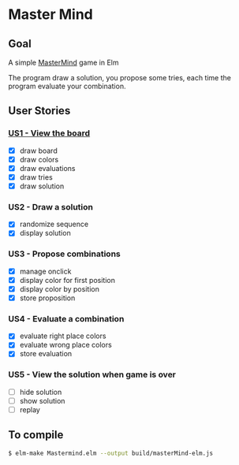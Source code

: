 # Master Mind

## Goal
A simple [MasterMind](https://en.wikipedia.org/wiki/Mastermind) game in Elm

The program draw a solution, you propose some tries, each time the program evaluate your combination.

## User Stories

### [US1 - View the board](https://github.com/pointbar/elm-mastermind/pull/1)
- [x] draw board
- [x] draw colors
- [x] draw evaluations
- [x] draw tries
- [x] draw solution

### US2 - Draw a solution
- [x] randomize sequence
- [x] display solution

### US3 - Propose combinations
- [x] manage onclick
- [x] display color for first position
- [x] display color by position
- [x] store proposition

### US4 - Evaluate a combination
- [x] evaluate right place colors
- [x] evaluate wrong place colors
- [x] store evaluation

### US5 - View the solution when game is over
- [ ] hide solution
- [ ] show solution
- [ ] replay

## To compile
```bash
$ elm-make Mastermind.elm --output build/masterMind-elm.js
```
